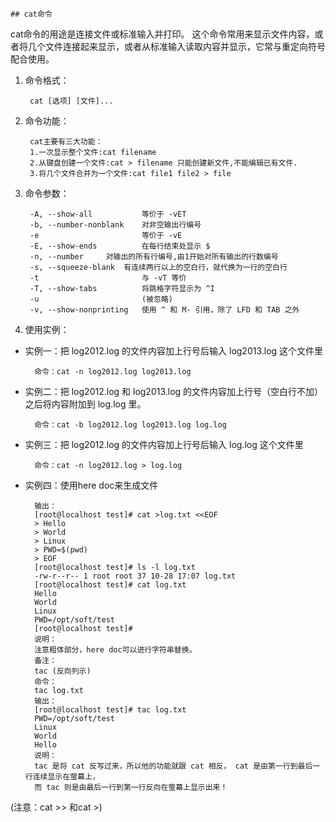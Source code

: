    ## cat命令

cat命令的用途是连接文件或标准输入并打印。
这个命令常用来显示文件内容，或者将几个文件连接起来显示，或者从标准输入读取内容并显示，它常与重定向符号配合使用。

1. 命令格式：

        cat [选项] [文件]...

2. 命令功能：

        cat主要有三大功能：
        1.一次显示整个文件:cat filename
        2.从键盘创建一个文件:cat > filename 只能创建新文件,不能编辑已有文件.
        3.将几个文件合并为一个文件:cat file1 file2 > file
3. 命令参数：

        -A, --show-all           等价于 -vET
        -b, --number-nonblank    对非空输出行编号
        -e                       等价于 -vE
        -E, --show-ends          在每行结束处显示 $
        -n, --number     对输出的所有行编号,由1开始对所有输出的行数编号
        -s, --squeeze-blank  有连续两行以上的空白行，就代换为一行的空白行
        -t                       与 -vT 等价
        -T, --show-tabs          将跳格字符显示为 ^I
        -u                       (被忽略)
        -v, --show-nonprinting   使用 ^ 和 M- 引用，除了 LFD 和 TAB 之外
4. 使用实例：

* 实例一：把 log2012.log 的文件内容加上行号后输入 log2013.log 这个文件里

        命令：cat -n log2012.log log2013.log

* 实例二：把 log2012.log 和 log2013.log 的文件内容加上行号（空白行不加）之后将内容附加到 log.log 里。

        命令：cat -b log2012.log log2013.log log.log

* 实例三：把 log2012.log 的文件内容加上行号后输入 log.log 这个文件里

        命令：cat -n log2012.log > log.log

* 实例四：使用here doc来生成文件

        输出：
        [root@localhost test]# cat >log.txt <<EOF
        > Hello
        > World
        > Linux
        > PWD=$(pwd)
        > EOF
        [root@localhost test]# ls -l log.txt
        -rw-r--r-- 1 root root 37 10-28 17:07 log.txt
        [root@localhost test]# cat log.txt
        Hello
        World
        Linux
        PWD=/opt/soft/test
        [root@localhost test]#
        说明：
        注意粗体部分，here doc可以进行字符串替换。
        备注：
        tac (反向列示)
        命令：
        tac log.txt
        输出：
        [root@localhost test]# tac log.txt
        PWD=/opt/soft/test
        Linux
        World
        Hello
        说明：
        tac 是将 cat 反写过来，所以他的功能就跟 cat 相反， cat 是由第一行到最后一行连续显示在萤幕上，
        而 tac 则是由最后一行到第一行反向在萤幕上显示出来！


(注意：cat >> 和cat >)
